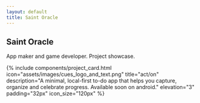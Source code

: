 ```yaml
---
layout: default
title: Saint Oracle
---
```


<div class="projects-page">
  <aside class="projects-sidebar">
    <h1 class="md-typescale-display-small">Saint Oracle</h1>
    <p class="md-typescale-body-medium">
      App maker and game developer. Project showcase.
    </p>
  </aside>

  <main class="projects-list">
    {% include components/project_card.html
       icon="assets/images/cues_logo_and_text.png"
       title="act/on"
       description="A minimal, local-first to-do app that helps you capture, organize and celebrate progress. Available soon on android."
       elevation="3"
       padding="32px"
       icon_size="120px"
    %}
  </main>
